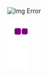 ![Img Error](https://thumbs.gfycat.com/WarlikeSlightHuia-size_restricted.gif)

![Snake Gif](https://github.com/RodrigoGameProgrammer/RodrigoGameProgrammer/blob/output/github-contribution-grid-snake.gif)
